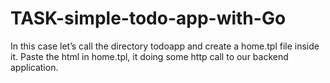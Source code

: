 # TASK-simple-todo-app-with-Go
In this case let’s call the directory todoapp and create a home.tpl file inside it. Paste the html in home.tpl, it doing some http call to our backend application.
